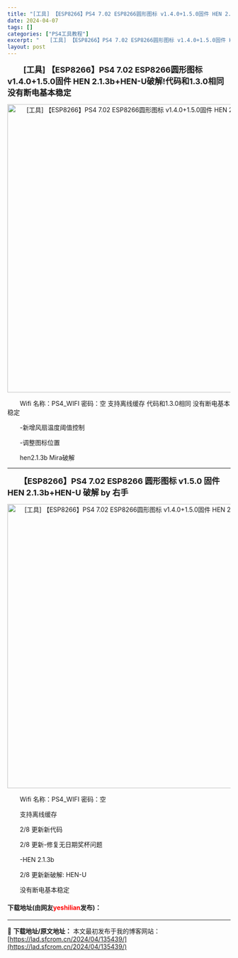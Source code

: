 ```yaml
---
title: "[工具] 【ESP8266】PS4 7.02 ESP8266圆形图标 v1.4.0+1.5.0固件 HEN 2.1.3b+HEN-U折腾"
date: 2024-04-07
tags: []
categories: ["PS4工具教程"]
excerpt: "　　[工具] 【ESP8266】PS4 7.02 ESP8266圆形图标 v1.4.0+1.5.0固件 HEN 2.1.3b+HEN-U破解!代码和1.3.0相同 没有断电基本稳定 　　Wifi 名称：PS4_WIFI 密码：空 支持离线缓存 代码和1.3.0相同 没有断电基本稳定 　　-新增风扇温&hellip;"
layout: post
---
```


 <p><strong><span style="font-size:18px;">　　[工具] 【ESP8266】PS4 7.02 ESP8266圆形图标 v1.4.0+1.5.0固件 HEN 2.1.3b+HEN-U破解!代码和1.3.0相同 没有断电基本稳定</span></strong></p> <p align="center"><img align="" border="0" src="https://lad.sfcrom.cn/wp-content/uploads/2024/04/20240407_66129c61ad2ef.jpg" width="649" alt="[工具] 【ESP8266】PS4 7.02 ESP8266圆形图标 v1.4.0+1.5.0固件 HEN 2.1.3b+HEN-U折腾" /></p> <p>　　Wifi 名称：PS4_WIFI 密码：空 支持离线缓存 代码和1.3.0相同 没有断电基本稳定</p> <p>　　-新增风扇温度阈值控制</p> <p>　　-调整图标位置</p> <p>　　hen2.1.3b Mira破解</p> <hr /> <p><span style="font-size:18px;"><strong>　　【ESP8266】PS4 7.02 ESP8266 圆形图标 v1.5.0 固件 HEN 2.1.3b+HEN-U 破解 by 右手</strong></span></p> <p align="center"><img align="" border="0" src="https://lad.sfcrom.cn/wp-content/uploads/2024/04/20240407_66129c621afd0.jpg" width="640" alt="[工具] 【ESP8266】PS4 7.02 ESP8266圆形图标 v1.4.0+1.5.0固件 HEN 2.1.3b+HEN-U折腾" /></p> <p>　　Wifi 名称：PS4_WIFI 密码：空</p> <p>　　支持离线缓存</p> <p>　　2/8 更新新代码</p> <p>　　2/8 更新-修复无日期奖杯问题</p> <p>　　-HEN 2.1.3b</p> <p>　　2/8 更新新破解: HEN-U</p> <p>　　没有断电基本稳定</p> <p><h4>下载地址(由网友<font color="red">yeshilian</font>发布)：</h4></p> 

---
📖 **下载地址/原文地址：** 本文最初发布于我的博客网站：[https://lad.sfcrom.cn/2024/04/135439/](https://lad.sfcrom.cn/2024/04/135439/)
